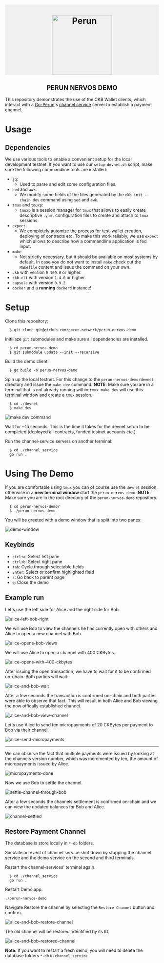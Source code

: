 <h1 align="center" style="background-color: #f0f0f0;"><br>
    <a href="https://perun.network/"><img src=".assets/go-perun.png" alt="Perun" width="196" style="background-color: #f0f0f0;"></a>
<br></h1>

<h2 align="center">PERUN NERVOS DEMO</h2>

This repository demonstrates the use of the CKB Wallet clients, which interact with a [Go-Perun](https://github.com/perun-network/go-perun)'s [channel service](https://github.com/perun-network/channel-service) server to establish a payment channel.

# Usage

## Dependencies

We use various tools to enable a convenient setup for the local development testnet. If you want to use our `setup-devnet.sh` script, make sure the following commandline tools are installed:
* `jq`:
  - Used to parse and edit some configuration files.
* `sed` and `awk`:
  - We modify some fields of the files generated by the `ckb init --chain dev` command using `sed` and `awk`.
* `tmux` and `tmuxp`:
  - `tmuxp` is a session manager for `tmux` that allows to easily create descriptive `.yaml` configuration files to create and attach to `tmux` sessions.
* `expect`:
  - We completely automize the process for test-wallet creation, deploying of contracts etc. To make this work reliably, we use `expect` which allows to describe how a commandline application is fed input.
* `make`:
  - Not strictly necessary, but it should be available on most systems by default. In case you do not want to install `make` check out the `Makefile` content and issue the command on your own.
* `ckb` with version `0.109.0` or higher.
* `ckb-cli` with version `1.4.0` or higher.
* `capsule` with version `0.9.2`.
* `docker` and a **running** `dockerd` instance!

# Setup

Clone this repository:

```
  $ git clone git@github.com:perun-network/perun-nervos-demo
```

Initiliaze `git` submodules and make sure all dependencies are installed.

```
  $ cd perun-nervos-demo
  $ git submodule update --init --recursive
```

Build the demo client:

```
  $ go build -o perun-nervos-demo
```

Spin up the local testnet. For this change to the `perun-nervos-demo/devnet` directory and issue the `make dev` command.
**NOTE**: Make sure you are in a terminal that is not already running within `tmux`. `make dev` will use this terminal window and create a `tmux` session.

```
  $ cd ./devnet
  $ make dev
```

![`make dev` command](./.assets/make_dev_cmd.png)

Wait for ~15 seconds. This is the time it takes for the devnet setup to be completed (deployed all contracts, funded testnet accounts etc.).

Run the channel-service servers on another terminal:

```
  $ cd ./channel_service
  go run .
```


# Using The Demo

If you are comfortable using `tmux` you can of course use the `devnet` session, otherwise in a **new terminal window** start the `perun-nervos-demo`.
**NOTE**: Make sure you are in the root directory of the `perun-nervos-demo` repository.

```
  $ cd perun-nervos-demo/
  $ ./perun-nervos-demo
```

You will be greeted with a demo window that is split into two panes:

![demo-window](./.assets/00_demo_start.png)


## Keybinds

* `ctrl+a`: Select left pane
* `ctrl+b`: Select right pane
* `tab`: Cycle through selectable fields
* `Enter`: Select or confirm highlighted field
* `r`: Go back to parent page
* `q`: Close the demo

## Example run

Let's use the left side for Alice and the right side for Bob:

![alice-left-bob-right](./.assets/01_bob_alice_panes.png)

We will use Bob to view the channels he has currently open with others and Alice to open a new channel with Bob.

![alice-opens-bob-views](./.assets/02-bob_view_alice_open.png)

We will use Alice to open a channel with 400 CKBytes.

![alice-opens-with-400-ckbytes](./.assets/03-alice_opens_400.png)

After issuing the open transaction, we have to wait for it to be confirmed on-chain. Both parties will wait:

![alice-and-bob-wait](./.assets/04-alice_bob_wait.png)

After a few seconds the transaction is confirmed on-chain and both parties were able to observe that fact. This will result in both Alice and Bob viewing the now offically established channel.

![alice-and-bob-view-channel](./.assets/05-alice_bob_view_opened_channel.png)

Let's use Alice to send ten micropayments of 20 CKBytes per payment to Bob via their channel.

![alice-send-micropayments](./.assets/06-alice_10_micropayments_20_each.png)
****
We can observe the fact that multiple payments were issued by looking at the channels version number, which was incremented by ten, the amount of micropayments issued by Alice.

![micropayments-done](./.assets/07-alice_micropayments_done.png)

Now we use Bob to settle the channel.

![settle-channel-through-bob](./.assets/08-bob_settles.png)

After a few seconds the channels settlement is confirmed on-chain and we can view the updated balances for Bob and Alice.

![channel-settled](./.assets/09-show_final_balances.png)


## Restore Payment Channel
The database is store locally in `*-db` folders.

Simulate an event of channel service shut down by stopping the channel service and the demo service on the second and third terminals.

Restart the channel-services' terminal again.

```
  $ cd ./channel_service
  go run .
```

Restart Demo app.

```
./perun-nervos-demo
```

Navigate Restore the channel by selecting the `Restore Channel` button and confirm.

![alice-and-bob-restore-channel](./.assets/10-alice_bob_restore.png)

The old channel will be restored, identified by its ID.

![alice-and-bob-restored-channel](./.assets/11-alice_bob_restore_complete.png)

**Note:** If you want to restart a fresh demo, you will need to delete the database folders `*-db` in `channel_service`